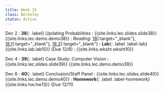 ```yaml
---
title: Week 15
class: Berkeley
status: Active
---
```


Dec 2
: **38**{: .label} Updating Probabilities
    : {{site.links.lec.slides.slide38}} {{site.links.lec.demo.demo38}}
: _Reading:_ [18](https://inferentialthinking.com/chapters/18/Updating_Predictions.html){:target="_blank"}, [18.1](https://inferentialthinking.com/chapters/18/1/More_Likely_than_Not_Binary_Classifier.html){:target="_blank"}, [18.2](https://inferentialthinking.com/chapters/18/2/Making_Decisions.html){:target="_blank"}
: **Lab**{: .label .label-lab} {{site.links.lab.lab10}} (Due 12/6)
  : {{site.links.wksht.wksht10}}

Dec 4
: **39**{: .label} Case Study: Computer Vision 
    : {{site.links.lec.slides.slide39}} {{site.links.lec.demo.demo39}}

Dec 6
: **40**{: .label} Conclusion/Staff Panel
  : {{site.links.lec.slides.slide40}} {{site.links.lec.demo.demo40}}
: **Homework**{: .label .label-homework} {{site.links.hw.hw13}} (Due 12/11)